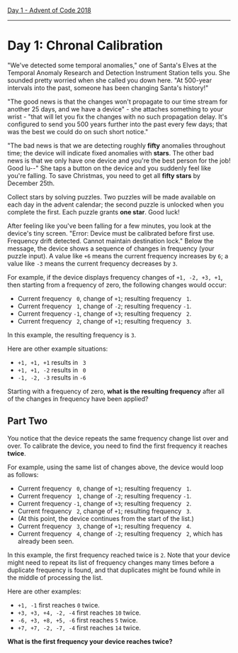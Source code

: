 [Day 1 - Advent of Code 2018](https://adventofcode.com/2018/day/1)

---

# Day 1: Chronal Calibration

"We've detected some temporal anomalies," one of Santa's Elves at the Temporal Anomaly Research and Detection Instrument Station tells you. She sounded pretty worried when she called you down here. "At 500-year intervals into the past, someone has been changing Santa's history!"

"The good news is that the changes won't propagate to our time stream for another 25 days, and we have a device" - she attaches something to your wrist - "that will let you fix the changes with no such propagation delay. It's configured to send you 500 years further into the past every few days; that was the best we could do on such short notice."

"The bad news is that we are detecting roughly **fifty** anomalies throughout time; the device will indicate fixed anomalies with **stars**. The other bad news is that we only have one device and you're the best person for the job! Good lu--" She taps a button on the device and you suddenly feel like you're falling. To save Christmas, you need to get all **fifty stars** by December 25th.

Collect stars by solving puzzles. Two puzzles will be made available on each day in the advent calendar; the second puzzle is unlocked when you complete the first. Each puzzle grants **one star**. Good luck!

After feeling like you've been falling for a few minutes, you look at the device's tiny screen. "Error: Device must be calibrated before first use. Frequency drift detected. Cannot maintain destination lock." Below the message, the device shows a sequence of changes in frequency (your puzzle input). A value like `+6` means the current frequency increases by `6`; a value like `-3` means the current frequency decreases by `3`.

For example, if the device displays frequency changes of `+1, -2, +3, +1`, then starting from a frequency of zero, the following changes would occur:

- Current frequency <code>&nbsp;0</code>, change of `+1`; resulting frequency <code>&nbsp;1</code>.
- Current frequency <code>&nbsp;1</code>, change of `-2`; resulting frequency `-1`.
- Current frequency `-1`, change of `+3`; resulting frequency <code>&nbsp;2</code>.
- Current frequency <code>&nbsp;2</code>, change of `+1`; resulting frequency <code>&nbsp;3</code>.

In this example, the resulting frequency is `3`.

Here are other example situations:

- `+1, +1, +1` results in <code>&nbsp;3</code>
- `+1, +1, -2` results in <code>&nbsp;0</code>
- `-1, -2, -3` results in `-6`

Starting with a frequency of zero, **what is the resulting frequency** after all of the changes in frequency have been applied?

## Part Two

You notice that the device repeats the same frequency change list over and over. To calibrate the device, you need to find the first frequency it reaches **twice**.

For example, using the same list of changes above, the device would loop as follows:

- Current frequency <code>&nbsp;0</code>, change of `+1`; resulting frequency <code>&nbsp;1</code>.
- Current frequency <code>&nbsp;1</code>, change of `-2`; resulting frequency `-1`.
- Current frequency `-1`, change of `+3`; resulting frequency <code>&nbsp;2</code>.
- Current frequency <code>&nbsp;2</code>, change of `+1`; resulting frequency <code>&nbsp;3</code>.
- (At this point, the device continues from the start of the list.)
- Current frequency <code>&nbsp;3</code>, change of `+1`; resulting frequency <code>&nbsp;4</code>.
- Current frequency <code>&nbsp;4</code>, change of `-2`; resulting frequency <code>&nbsp;2</code>, which has already been seen.

In this example, the first frequency reached twice is `2`. Note that your device might need to repeat its list of frequency changes many times before a duplicate frequency is found, and that duplicates might be found while in the middle of processing the list.

Here are other examples:

- `+1, -1` first reaches `0` twice.
- `+3, +3, +4, -2, -4` first reaches `10` twice.
- `-6, +3, +8, +5, -6` first reaches `5` twice.
- `+7, +7, -2, -7, -4` first reaches `14` twice.

**What is the first frequency your device reaches twice?**
